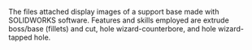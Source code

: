 The files attached display images of a support base made with SOLIDWORKS software. Features and skills employed are extrude boss/base (fillets) and cut, hole wizard-counterbore, and hole wizard-tapped hole. 
